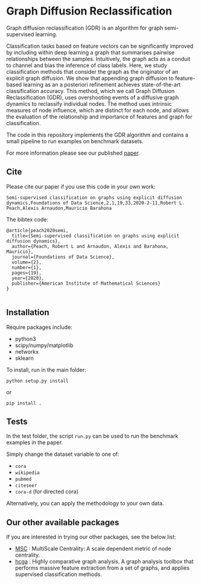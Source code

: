 
Graph Diffusion Reclassification
=====================

Graph diffusion reclassification (GDR) is an algorithm for graph semi-supervised learning.

Classification tasks based on feature vectors can be significantly improved by including within deep learning a graph that summarises pairwise relationships between the samples. Intuitively, the graph acts as a conduit to channel and bias the inference of class labels. Here, we study classification methods that consider the graph as the originator of an explicit graph diffusion. We show that appending graph diffusion to feature-based learning as an a posteriori refinement achieves state-of-the-art classification accuracy. This method, which we call Graph Diffusion Reclassification (GDR), uses overshooting events of a diffusive graph dynamics to reclassify individual nodes. The method uses intrinsic measures of node influence, which are distinct for each node, and allows the evaluation of the relationship and importance of features and graph for classification. 

The code in this repository implements the GDR algorithm and contains a small pipeline to run examples on benchmark datasets. 

For more information please see our published [paper](https://www.aimsciences.org/article/doi/10.3934/fods.2020002).


## Cite

Please cite our paper if you use this code in your own work:

```
Semi-supervised classification on graphs using explicit diffusion dynamics,Foundations of Data Science,2,1,19,33,2020-2-11,Robert L. Peach,Alexis Arnaudon,Mauricio Barahona
```

The bibtex code:

```
@article{peach2020semi,
  title={Semi-supervised classification on graphs using explicit diffusion dynamics},
  author={Peach, Robert L and Arnaudon, Alexis and Barahona, Mauricio},
  journal={Foundations of Data Science},
  volume={2},
  number={1},
  pages={19},
  year={2020},
  publisher={American Institute of Mathematical Sciences}
}


```

## Installation

Require packages include:
- python3
- scipy/numpy/matplotlib
- networkx
- sklearn 

To install, run in the main folder:

```python setup.py install```

or 

```pip install .```


## Tests

In the test folder, the script ``run.py`` can be used to run the benchmark examples in the paper.

Simply change the dataset variable to one of:
* ``cora``
* ``wikipedia``
* ``pubmed``
* ``citeseer``
* ``cora-d``  (for directed cora)

Alternatively, you can apply the methodology to your own data.



## Our other available packages

If you are interested in trying our other packages, see the below list:
* [MSC](https://github.com/barahona-research-group/MultiscaleCentrality) : MultiScale Centrality: A scale dependent metric of node centrality.
* [hcga](https://github.com/barahona-research-group/hcga) : Highly comparative graph analysis. A graph analysis toolbox that performs massive feature extraction from a set of graphs, and applies supervised classification methods.





